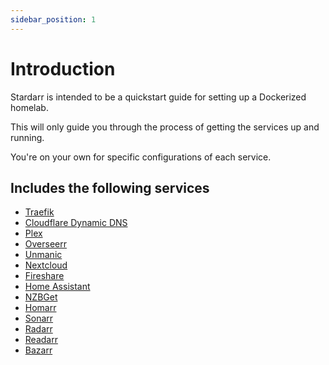 ```yaml
---
sidebar_position: 1
---
```


# Introduction

Stardarr is intended to be a quickstart guide for setting up a Dockerized homelab.

This will only guide you through the process of getting the services up and running.

You're on your own for specific configurations of each service.

## Includes the following services

- [Traefik](https://github.com/traefik/traefik)
- [Cloudflare Dynamic DNS](https://github.com/oznu/docker-cloudflare-ddns)
- [Plex](https://www.plex.tv/)
- [Overseerr](https://overseerr.dev/)
- [Unmanic](https://docs.unmanic.app/)
- [Nextcloud](https://nextcloud.com/)
- [Fireshare](https://github.com/ShaneIsrael/fireshare)
- [Home Assistant](https://www.home-assistant.io/)
- [NZBGet](https://nzbget.net/)
- [Homarr](https://homarr.dev/)
- [Sonarr](https://sonarr.tv/)
- [Radarr](https://radarr.video/)
- [Readarr](https://readarr.com/)
- [Bazarr](https://www.bazarr.media/)
